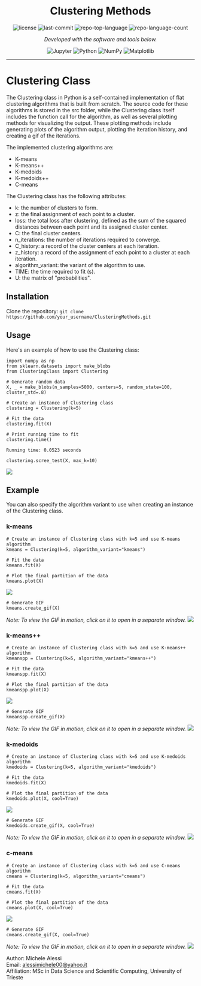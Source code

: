 <p align="center">
    <h1 align="center">Clustering Methods</h1>
</p>
<p align="center">
	<img src="https://img.shields.io/github/license/alessimichele/ClusteringMethods?style=flat&color=0080ff" alt="license">
	<img src="https://img.shields.io/github/last-commit/alessimichele/ClusteringMethods?style=flat&logo=git&logoColor=white&color=0080ff" alt="last-commit">
	<img src="https://img.shields.io/github/languages/top/alessimichele/ClusteringMethods?style=flat&color=0080ff" alt="repo-top-language">
	<img src="https://img.shields.io/github/languages/count/alessimichele/ClusteringMethods?style=flat&color=0080ff" alt="repo-language-count">
<p>
<p align="center">
		<em>Developed with the software and tools below.</em>
</p>
<p align="center">
	<img src="https://img.shields.io/badge/Jupyter-F37626.svg?style=flat&logo=Jupyter&logoColor=white" alt="Jupyter">
	<img src="https://img.shields.io/badge/Python-3776AB.svg?style=flat&logo=Python&logoColor=white" alt="Python">
	<img src="https://img.shields.io/badge/NumPy-013243.svg?style=flat&logo=NumPy&logoColor=white" alt="NumPy">
	<img src="https://img.shields.io/badge/Matplotlib-013243.svg?style=flat&logo=Python&logoColor=white" alt="Matplotlib">
</p>
<hr>


# Clustering Class

The Clustering class in Python is a self-contained implementation of flat clustering algorithms that is built from scratch. The source code for these algorithms is stored in the src folder, while the Clustering class itself includes the function call for the algorithm, as well as several plotting methods for visualizing the output. These plotting methods include generating plots of the algorithm output, plotting the iteration history, and creating a gif of the iterations.

The implemented clustering algorithms are:

- K-means
- K-means++
- K-medoids
- K-medoids++
- C-means

The Clustering class has the following attributes:

- k: the number of clusters to form.
- z: the final assignment of each point to a cluster.
- loss: the total loss after clustering, defined as the sum of the squared distances between each point and its assigned cluster center.
- C: the final cluster centers.
- n_iterations: the number of iterations required to converge.
- C_history: a record of the cluster centers at each iteration.
- z_history: a record of the assignment of each point to a cluster at each iteration.
- algorithm_variant: the variant of the algorithm to use.
- TIME: the time required to fit (s).
- U: the matrix of "probabilities".

## Installation

Clone the repository:
`git clone https://github.com/your_username/ClusteringMethods.git`

## Usage

Here's an example of how to use the Clustering class:

```
import numpy as np
from sklearn.datasets import make_blobs
from ClusteringClass import Clustering

# Generate random data
X, _ = make_blobs(n_samples=5000, centers=5, random_state=100, cluster_std=.8)

# Create an instance of Clustering class
clustering = Clustering(k=5)

# Fit the data
clustering.fit(X)

# Print running time to fit
clustering.time()
```

`Running time: 0.0523 seconds `

```
clustering.scree_test(X, max_k=10)
```

![](images/scree_test.png)

## Example

You can also specify the algorithm variant to use when creating an instance of the Clustering class.

### k-means

```
# Create an instance of Clustering class with k=5 and use K-means algorithm
kmeans = Clustering(k=5, algorithm_variant="kmeans")

# Fit the data
kmeans.fit(X)

# Plot the final partition of the data
kmeans.plot(X)
```

![](images/kmeans.png)

```
# Generate GIF
kmeans.create_gif(X)
```

_Note: To view the GIF in motion, click on it to open in a separate window._
![](images/kmeans.gif)

### k-means++

```
# Create an instance of Clustering class with k=5 and use K-means++ algorithm
kmeanspp = Clustering(k=5, algorithm_variant="kmeans++")

# Fit the data
kmeanspp.fit(X)

# Plot the final partition of the data
kmeanspp.plot(X)
```

![](images/kmeans++.png)

```
# Generate GIF
kmeanspp.create_gif(X)
```

_Note: To view the GIF in motion, click on it to open in a separate window._
![](images/kmeans++.gif)

### k-medoids

```
# Create an instance of Clustering class with k=5 and use K-medoids algorithm
kmedoids = Clustering(k=5, algorithm_variant="kmedoids")

# Fit the data
kmedoids.fit(X)

# Plot the final partition of the data
kmedoids.plot(X, cool=True)
```

![](images/kmedoids.png)

```
# Generate GIF
kmedoids.create_gif(X, cool=True)
```

_Note: To view the GIF in motion, click on it to open in a separate window._
![](images/kmedoids.gif)

### c-means

```
# Create an instance of Clustering class with k=5 and use C-means algorithm
cmeans = Clustering(k=5, algorithm_variant="cmeans")

# Fit the data
cmeans.fit(X)

# Plot the final partition of the data
cmeans.plot(X, cool=True)
```

![](images/cmeans.png)

```
# Generate GIF
cmeans.create_gif(X, cool=True)
```

_Note: To view the GIF in motion, click on it to open in a separate window._
![](images/cmeans.gif)

Author: Michele Alessi \
Email: alessimichele00@yahoo.it \
Affiliation: MSc in Data Science and Scientific Computing, University of Trieste
